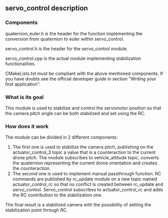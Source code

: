 ## servo_control description
### Components
quaternion_euler.h is the header for the function implementing the conversion from quaternion to euler within servo_control.

servo_control.h is the header for the servo_control module.

servo_control.cpp is the actual module implementing stabilization functionalities.

CMakeLists.txt must be compliant with the above mentioned components. If you have doubts see the official developer guide in section "Writing your first application".

### What is its goal
This module is used to stabilize and control the servomotor position so that the camera pitch angle can be both stabilized and set using the RC. 

### How does it work
The module can be divided in 2 different components:
1. The first one is used to stabilize the camera pitch, publishing on the actuator_control_3 topic a value that is a counteraction to the current drone pitch. The module subscribes to vehicle_attitude topic, converts the quaternion representing the current drone orientation and creates the counteraction.
2. The second one is used to implement manual passthrough function. RC commands are published by rc_update module on a new topic named actuator_control_rc so that no conflict is created between rc_update and servo_control. Servo_control subscribes to actuator_control_rc and adds the RC contribution to the stabilization one.

The final result is a stabilized camera with the possibility of setting the stabilization point through RC.
